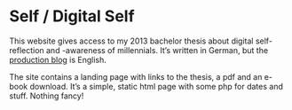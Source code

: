 # Self / Digital Self
This website gives access to my 2013 bachelor thesis about digital self-reflection and -awareness of millennials. It’s written in German, but the [production blog](https://www.selfdigitalself.tumblr.com) is English.

The site contains a landing page with links to the thesis, a pdf and an e-book download. It’s a simple, static html page with some php for dates and stuff. Nothing fancy!
